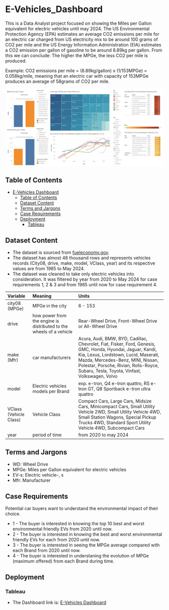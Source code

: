 # E-Vehicles_Dashboard

This is a Data Analyst project focused on showing the Miles per Gallon equivalent for electric vehicles until may 2024.
The US Environmental Protection Agency (EPA) estimates an average CO2 emissions per mile for an electric car charged from US electricity mix to be around 100 grams of CO2 per mile and the US Energy Information Administration (EIA) estimates a CO2 emission per gallon of gasoline to be around 8.89kg per gallon. From this we can conclude: The higher the MPGe, the less CO2 per mile is produced.

Example:
CO2 emissions per mile = (8.89kg/gallon) x (1/153MPGe) = 0.058kg/mile, meaning that an electric car with capacity of 153MPGe produces an average of 58grams of CO2 per mile.



![Dashboard](/Dashboard_e-vehicles.jpg)

## Table of Contents

- [E-Vehicles Dashboard](#e-vehicles-dashboard)
  - [Table of Contents](#table-of-contents)
  - [Dataset Content](#dataset-content)
  - [Terms and Jargons](#terms-and-jargons)
  - [Case Requirements](#case-requirements)
  - [Deployment](#deployment)
    - [Tableau](#tableau)

## Dataset Content

- The dataset is sourced from [fueleconomy.gov](https://www.fueleconomy.gov/feg/ws/index.shtml#ft11).
- The dataset has almost 48 thousand rows and represents vehicles records (City08, drive, make, model, VClass, year) and its respective values are from 1985 to May 2024.
- The dataset was cleaned to take only electric vehicles into consideration. It was filtered by year from 2020 to May 2024 for case requirements 1, 2 & 3 and from 1985 until now for case requirement 4.

|Variable|Meaning|Units|
|:----|:----|:----|
|city08 (MPGe)|MPGe in the city|6 - 153|
|drive|how power from the engine is distributed to the wheels of a vehicle|Rear-Wheel Drive, Front-Wheel Drive or All-Wheel Drive|
|make (Mfr)|car manufacturers|Acura, Audi, BMW, BYD, Cadillac, Chevrolet, Fiat, Fisker, Ford, Genesis, GMC, Honda, Hyundai, Jaguar, Kandi, Kia, Lexus, Lordstown, Lucid, Maserati, Mazda, Mercedes-Benz, MINI, Nissan, Polestar, Porsche, Rivian, Rolls-Royce, Subaru, Tesla, Toyota, Vinfast, Volkswagen, Volvo|
|model|Electric vehicles models per Brand|exp. e-tron, Q4 e-tron quattro, RS e-tron GT, Q8 Sportback e-tron ultra quattro |
|VClass (Vehicle Class)|Vehicle Class|Compact Cars, Large Cars, Midsize Cars, Minicompact Cars, Small Utility Vehicle 2WD, Small Utility Vehicle 4WD, Small Station Wagons, Special Pickup Trucks 4WD, Standard Sport Utility Vehicle 4WD, Subcompact Cars|
|year|period of time|from 2020 to may 2024|

## Terms and Jargons

- WD: Wheel Drive
- MPGe: Miles per Gallon equivalent for electric vehicles
- EV-s: Electric vehicle-, s
- Mfr: Manufacturer
  
## Case Requirements

Potential car buyers want to understand the environmental impact of their choice.

- 1 - The buyer is interested in knowing the top 10 best and worst environmental friendly EVs from 2020 until now.
- 2 - The buyer is interested in knowing the best and worst environmental friendly EVs for each from 2020 until now.
- 3 - The buyer is interested in seeing the MPGe average compared with each Brand from 2020 until now.
- 4 - The buyer is interested in understaning the evolution of MPGe (maximum offered) from each Brand during time.

## Deployment

### Tableau

- The Dashboard link is: [E-Vehicles Dashboard](https://public.tableau.com/app/profile/andres.garcia3623/viz/EnvironmentalImpactofE-VehiclesmeasuredonMPGe/Dashboard1)
